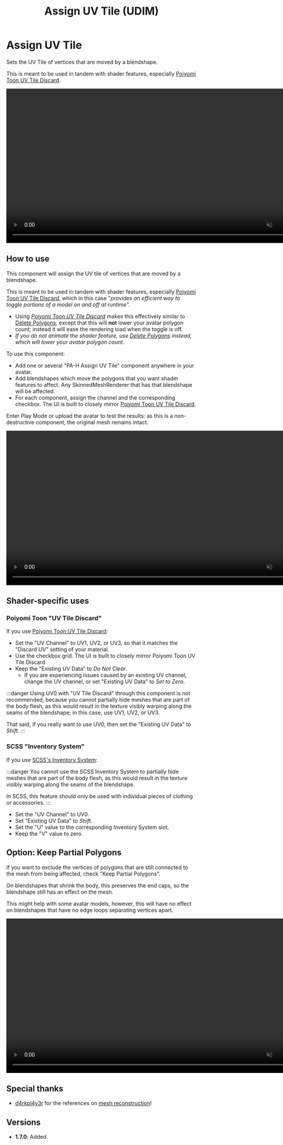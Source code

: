 ﻿---
title: Assign UV Tile (UDIM)
---

# Assign UV Tile

Sets the UV Tile of vertices that are moved by a blendshape.

This is meant to be used in tandem with shader features, especially [Poiyomi Toon UV Tile Discard](https://www.poiyomi.com/special-fx/uv-tile-discard).

<video controls muted width="816">
    <source src={require('../img/13rQ7HGwPr.mp4').default}/>
</video>

## How to use

This component will assign the UV tile of vertices that are moved by a blendshape.

This is meant to be used in tandem with shader features, especially [Poiyomi Toon UV Tile Discard](https://www.poiyomi.com/special-fx/uv-tile-discard),
which in this case "*provides an efficient way to toggle portions of a model on and off at runtime*".

- Using *[Poiyomi Toon UV Tile Discard](https://www.poiyomi.com/special-fx/uv-tile-discard)* makes this effectively similar to [Delete Polygons](./delete-polygons),
except that this will **not** lower your avatar polygon count; instead it will ease the rendering load when the toggle is off.
- *If you do not animate the shader feature, use [Delete Polygons](./delete-polygons) instead, which will lower your avatar polygon count.*

To use this component:
- Add one or several "PA-H Assign UV Tile" component anywhere in your avatar.
- Add blendshapes which move the polygons that you want shader features to affect. Any SkinnedMeshRenderer that has that blendshape will be affected.
- For each component, assign the channel and the corresponding checkbox. The UI is built to closely mirror [Poiyomi Toon UV Tile Discard](https://www.poiyomi.com/special-fx/uv-tile-discard).

Enter Play Mode or upload the avatar to test the results: as this is a non-destructive component, the original mesh remains intact.

<video controls muted width="816">
    <source src={require('../img/pOxhnkOYpj.mp4').default}/>
</video>

## Shader-specific uses

### Poiyomi Toon "UV Tile Discard"

If you use [Poiyomi Toon UV Tile Discard](https://www.poiyomi.com/special-fx/uv-tile-discard):

- Set the "UV Channel" to UV1, UV2, or UV3, so that it matches the "Discard UV" setting of your material.
- Use the checkbox grid. The UI is built to closely mirror Poiyomi Toon UV Tile Discard.
- Keep the "Existing UV Data" to *Do Not Clear*.
  - If you are experiencing issues caused by an existing UV channel, change the UV channel, or set "Existing UV Data" to *Set to Zero*.

:::danger
Using UV0 with "UV Tile Discard" through this component is not recommended, because you cannot partially hide meshes that are part of the body flesh,
as this would result in the texture visibly warping along the seams of the blendshape; in this case, use UV1, UV2, or UV3.

That said, if you really want to use UV0, then set the "Existing UV Data" to *Shift*.
:::

### SCSS "Inventory System"

If you use [SCSS's Inventory System](https://gitlab.com/s-ilent/SCSS/-/wikis/Manual/Inventory-System):

:::danger
You cannot use the SCSS Inventory System to partially hide meshes that are part of the body flesh, as this would result in the texture visibly warping along the seams of the blendshape.

In SCSS, this feature should only be used with individual pieces of clothing or accessories.
:::

- Set the "UV Channel" to UV0.
- Set "Existing UV Data" to *Shift*.
- Set the "U" value to the corresponding Inventory System slot.
- Keep the "V" value to zero.

## Option: Keep Partial Polygons

If you want to exclude the vertices of polygons that are still connected to the mesh from being affected, check "Keep Partial Polygons".

On blendshapes that shrink the body, this preserves the end caps, so the blendshape still has an effect on the mesh.

This might help with some avatar models, however, this will have no effect on blendshapes that have no edge loops separating vertices apart.

<video controls muted width="816">
    <source src={require('../img/YkcjjmKw2G.mp4').default}/>
</video>

## Special thanks

- [d4rkpl4y3r](https://github.com/d4rkc0d3r/) for the references on [mesh reconstruction](https://github.com/d4rkc0d3r/d4rkAvatarOptimizer)!

## Versions

- **1.7.0**: Added.
